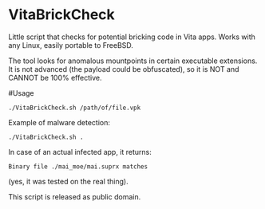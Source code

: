 # VitaBrickCheck
Little script that checks for potential bricking code in Vita apps.
Works with any Linux, easily portable to FreeBSD.

The tool looks for anomalous mountpoints in certain executable extensions.
It is not advanced (the payload could be obfuscated), so it is NOT and CANNOT be 100% effective.

#Usage
```
./VitaBrickCheck.sh /path/of/file.vpk
```

Example of malware detection:
```
./VitaBrickCheck.sh .
```
In case of an actual infected app, it returns:
```
Binary file ./mai_moe/mai.suprx matches
```
(yes, it was tested on the real thing).

This script is released as public domain.
